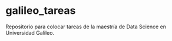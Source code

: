 # galileo_tareas
Repositorio para colocar tareas de la maestría de Data Science en Universidad Galileo. 
